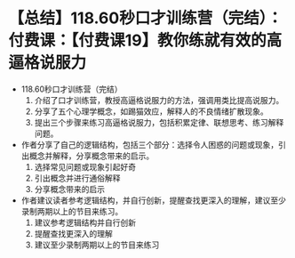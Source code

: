 # 【总结】118.60秒口才训练营（完结）：付费课：【付费课19】教你练就有效的高逼格说服力

-   118.60秒口才训练营（完结）
    1.  介绍了口才训练营，教授高逼格说服力的方法，强调用类比提高说服力。
    2.  分享了五个心理学概念，如踢猫效应，解释人的不良情绪扩散现象。
    3.  提出三个步骤来练习高逼格说服力，包括积累定律、联想思考、练习解释问题。
-   作者分享了自己的逻辑结构，包括三个部分：选择令人困惑的问题或现象，引出概念并解释，分享概念带来的启示。
    1.  选择常见问题或现象引起好奇
    2.  引出概念并进行通俗解释
    3.  分享概念带来的启示
-   作者建议读者参考逻辑结构，并自行创新，提醒查找更深入的理解，建议至少录制两期以上的节目来练习。
    1.  建议参考逻辑结构并自行创新
    2.  提醒查找更深入的理解
    3.  建议至少录制两期以上的节目来练习